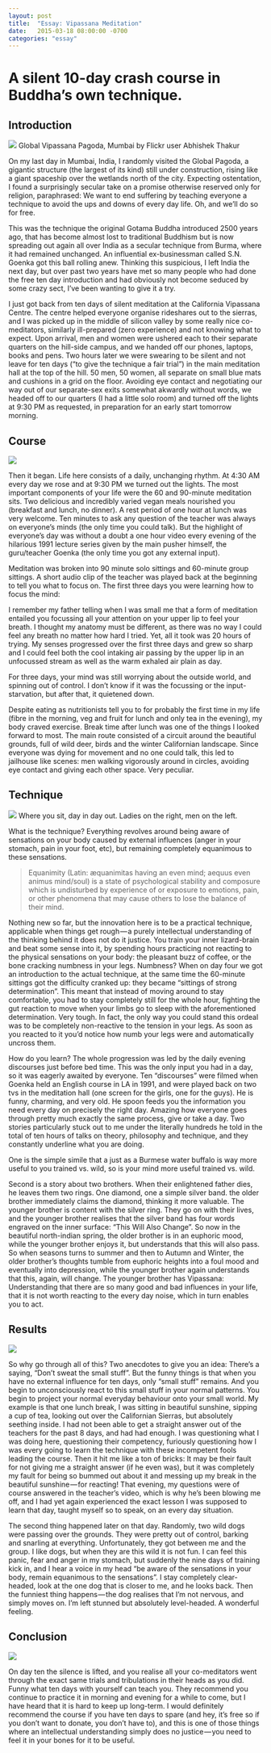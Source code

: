 ```yaml
---
layout: post
title:  "Essay: Vipassana Meditation"
date:   2015-03-18 08:00:00 -0700
categories: "essay"
---
```


A silent 10-day crash course in Buddha’s own technique.
======================================================

Introduction
---

![](/vipassana/pagoda.jpg)
Global Vipassana Pagoda, Mumbai by Flickr user Abhishek Thakur

On my last day in Mumbai, India, I randomly visited the Global Pagoda, a gigantic structure (the largest of its kind) still under construction, rising like a giant spaceship over the wetlands north of the city. Expecting ostentation, I found a surprisingly secular take on a promise otherwise reserved only for religion, paraphrased: We want to end suffering by teaching everyone a technique to avoid the ups and downs of every day life. Oh, and we’ll do so for free. 

This was the technique the original Gotama Buddha introduced 2500 years ago, that has become almost lost to traditional Buddhism but is now spreading out again all over India as a secular technique from Burma, where it had remained unchanged. An influential ex-businessman called S.N. Goenka got this ball rolling anew. Thinking this suspicious, I left India the next day, but over past two years have met so many people who had done the free ten day introduction and had obviously not become seduced by some crazy sect, I’ve been wanting to give it a try.

I just got back from ten days of silent meditation at the California Vipassana Centre. The centre helped everyone organise rideshares out to the sierras, and I was picked up in the middle of silicon valley by some really nice co-meditators, similarly ill-prepared (zero experience) and not knowing what to expect. Upon arrival, men and women were ushered each to their separate quarters on the hill-side campus, and we handed off our phones, laptops, books and pens. Two hours later we were swearing to be silent and not leave for ten days (“to give the technique a fair trial”) in the main meditation hall at the top of the hill. 50 men, 50 women, all separate on small blue mats and cushions in a grid on the floor. Avoiding eye contact and negotiating our way out of our separate-sex exits somewhat akwardly without words, we headed off to our quarters (I had a little solo room) and turned off the lights at 9:30 PM as requested, in preparation for an early start tomorrow morning.

Course
---

![](/vipassana/center.jpg)

Then it began. Life here consists of a daily, unchanging rhythm. At 4:30 AM every day we rose and at 9:30 PM we turned out the lights. The most important components of your life were the 60 and 90-minute meditation sits. Two delicious and incredibly varied vegan meals nourished you (breakfast and lunch, no dinner). A rest period of one hour at lunch was very welcome. Ten minutes to ask any question of the teacher was always on everyone’s minds (the only time you could talk). But the highlight of everyone’s day was without a doubt a one hour video every evening of the hilarious 1991 lecture series given by the main pusher himself, the guru/teacher Goenka (the only time you got any external input).


Meditation was broken into 90 minute solo sittings and 60-minute group sittings. A short audio clip of the teacher was played back at the beginning to tell you what to focus on. The first three days you were learning how to focus the mind:

I remember my father telling when I was small me that a form of meditation entailed you focussing all your attention on your upper lip to feel your breath. I thought my anatomy must be different, as there was no way I could feel any breath no matter how hard I tried. Yet, all it took was 20 hours of trying. My senses progressed over the first three days and grew so sharp and I could feel both the cool intaking air passing by the upper lip in an unfocussed stream as well as the warm exhaled air plain as day.

For three days, your mind was still worrying about the outside world, and spinning out of control. I don’t know if it was the focussing or the input-starvation, but after that, it quietened down.

Despite eating as nutritionists tell you to for probably the first time in my life (fibre in the morning, veg and fruit for lunch and only tea in the evening), my body craved exercise. Break time after lunch was one of the things I looked forward to most. The main route consisted of a circuit around the beautiful grounds, full of wild deer, birds and the winter Californian landscape. Since everyone was dying for movement and no one could talk, this led to jailhouse like scenes: men walking vigorously around in circles, avoiding eye contact and giving each other space. Very peculiar.

Technique
---

![](/vipassana/hall.jpg)
Where you sit, day in day out. Ladies on the right, men on the left.

What is the technique? Everything revolves around being aware of sensations on your body caused by external influences (anger in your stomach, pain in your foot, etc), but remaining completely equanimous to these sensations.

> Equanimity (Latin: æquanimitas having an even mind; aequus even animus mind/soul) 
> is a state of psychological stability and composure which is 
> undisturbed by experience of or exposure to emotions, pain, or 
> other phenomena that may cause others to lose the balance of their mind.

Nothing new so far, but the innovation here is to be a practical technique, applicable when things get rough — a purely intellectual understanding of the thinking behind it does not do it justice. You train your inner lizard-brain and beat some sense into it, by spending hours practicing not reacting to the physical sensations on your body: the pleasant buzz of coffee, or the bone cracking numbness in your legs. Numbness? When on day four we got an introduction to the actual technique, at the same time the 60-minute sittings got the difficulty cranked up: they became “sittings of strong determination”. This meant that instead of moving around to stay comfortable, you had to stay completely still for the whole hour, fighting the gut reaction to move when your limbs go to sleep with the aforementioned determination. Very tough. In fact, the only way you could stand this ordeal was to be completely non-reactive to the tension in your legs. As soon as you reacted to it you’d notice how numb your legs were and automatically uncross them.

How do you learn? The whole progression was led by the daily evening discourses just before bed time. This was the only input you had in a day, so it was eagerly awaited by everyone. Ten “discourses” were filmed when Goenka held an English course in LA in 1991, and were played back on two tvs in the meditation hall (one screen for the girls, one for the guys). He is funny, charming, and very old. He spoon feeds you the information you need every day on precisely the right day. Amazing how everyone goes through pretty much exactly the same process, give or take a day.
Two stories particularly stuck out to me under the literally hundreds he told in the total of ten hours of talks on theory, philosophy and technique, and they constantly underline what you are doing.

One is the simple simile that a just as a Burmese water buffalo is way more useful to you trained vs. wild, so is your mind more useful trained vs. wild.

Second is a story about two brothers. When their enlightened father dies, he leaves them two rings. One diamond, one a simple silver band. the older brother immediately claims the diamond, thinking it more valuable. The younger brother is content with the silver ring. They go on with their lives, and the younger brother realises that the silver band has four words engraved on the inner surface: “This Will Also Change”. So now in the beautiful north-indian spring, the older brother is in an euphoric mood, while the younger brother enjoys it, but understands that this will also pass. So when seasons turns to summer and then to Autumn and Winter, the older brother’s thoughts tumble from euphoric heights into a foul mood and eventually into depression, while the younger brother again understands that this, again, will change. The younger brother has Vipassana: Understanding that there are so many good and bad influences in your life, that it is not worth reacting to the every day noise, which in turn enables you to act.

Results
---

![](/vipassana/horizon.jpg)

So why go through all of this? Two anecdotes to give you an idea:
There’s a saying, “Don’t sweat the small stuff”. But the funny things is that when you have no external influence for ten days, only “small stuff” remains. And you begin to unconsciously react to this small stuff in your normal patterns. You begin to project your normal everyday behaviour onto your small world. My example is that one lunch break, I was sitting in beautiful sunshine, sipping a cup of tea, looking out over the Californian Sierras, but absolutely seething inside. I had not been able to get a straight answer out of the teachers for the past 8 days, and had had enough. I was questioning what I was doing here, questioning their competency, furiously questioning how I was every going to learn the technique with these incompetent fools leading the course. Then it hit me like a ton of bricks: It may be their fault for not giving me a straight answer (if he even was), but it was completely my fault for being so bummed out about it and messing up my break in the beautiful sunshine — for reacting! That evening, my questions were of course answered in the teacher’s video, which is why he’s been blowing me off, and I had yet again experienced the exact lesson I was supposed to learn that day, taught myself so to speak, on an every day situation.

The second thing happened later on that day. Randomly, two wild dogs were passing over the grounds. They were pretty out of control, barking and snarling at everything. Unfortunately, they got between me and the group. I like dogs, but when they are this wild it is not fun. I can feel this panic, fear and anger in my stomach, but suddenly the nine days of training kick in, and I hear a voice in my head “be aware of the sensations in your body, remain equanimous to the sensations”. I stay completely clear-headed, look at the one dog that is closer to me, and he looks back. Then the funniest thing happens — the dog realises that I’m not nervous, and simply moves on. I’m left stunned but absolutely level-headed. A wonderful feeling.

Conclusion
---

![](/vipassana/boundary.jpg)

On day ten the silence is lifted, and you realise all your co-meditators went through the exact same trials and tribulations in their heads as you did. Funny what ten days with yourself can teach you. They recommend you continue to practice it in morning and evening for a while to come, but I have heard that it is hard to keep up long-term. I would definitely recommend the course if you have ten days to spare (and hey, it’s free so if you don’t want to donate, you don’t have to), and this is one of those things where an intellectual understanding simply does no justice — you need to feel it in your bones for it to be useful.
